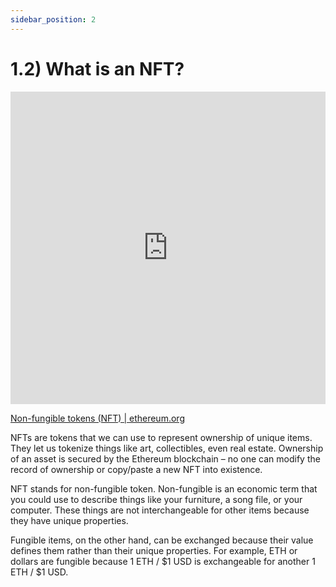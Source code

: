 ```yaml
---
sidebar_position: 2
---
```


# 1.2) What is an NFT? 

<iframe width="100%" height="500" src="https://www.youtube.com/embed/Xdkkux6OxfM" title="YouTube video player" frameborder="0" allow="accelerometer; autoplay; clipboard-write; encrypted-media; gyroscope; picture-in-picture; web-share" allowfullscreen></iframe>

[Non-fungible tokens (NFT) | ethereum.org](https://ethereum.org/en/nft/#what-are-nfts)

NFTs are tokens that we can use to represent ownership of unique items. They let us tokenize things like art, collectibles, even real estate. Ownership of an asset is secured by the Ethereum blockchain – no one can modify the record of ownership or copy/paste a new NFT into existence.

NFT stands for non-fungible token. Non-fungible is an economic term that you could use to describe things like your furniture, a song file, or your computer. These things are not interchangeable for other items because they have unique properties.

Fungible items, on the other hand, can be exchanged because their value defines them rather than their unique properties. For example, ETH or dollars are fungible because 1 ETH / $1 USD is exchangeable for another 1 ETH / $1 USD.